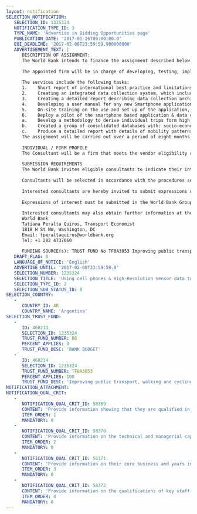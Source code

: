 ```yaml
---
layout: notification
SELECTION_NOTIFICATION: 
   SELECTION_ID: 1235324
   NOTIFICATION_TYPE_ID: 3
   TYPE_NAME: 'Advertise in Bidding Opportunities page'
   PUBLICATION_DATE: '2017-01-26T00:00:00.0'
   EOI_DEADLINE: '2017-02-08T23:59:59.900000000'
   ADVERTISEMENT_TEXT: |
      DESCRIPTION OF ASSIGNMENT:
      The World Bank intends to finance the assignment described below under the Spanish Fund for Latin America and the Caribbean (SFLAC) trust fund. The assignment will require working with counterparts from the Government of ArgentinaMinistry of Transport, to carry out the following tasks.
      
      The appointed firm will be in charge of developing, testing, implementing, and monitoring a data collection system to support a smartphone-based travel diary app that traces the users daily movements by automatically recording high-frequency data on time- and GPS-stamped with the sensors embedded in the smartphone.
      
      The services include the following tasks:
      1.	Short report of international best practice and limitations of utilizing cell phones & High-Resolution senor data as a replacement for household mobility surveys.
      2.	Creating an integrated data collection system, which includes the creation and employment of a smartphone application, cloud-based data storing and a web-based interface for World Bank and Argentine Government to access data. 
      3.	Creating a detailed report describing data collection architecture, data flow, and trip inference methodology and code. 
      4.	Developing a user manual for any new Smartphone applications and web-based data collection/validation interfaces created.
      5.	On-site training on the use and set up of the application, server and data analytics interface. 
      6.	Deploy a pilot of the smartphone based application & data collection to a specified number of participants in coordination with the Ministry of Transport and selected local government.  
      a.	Develop a methodology to derive individual trips form high resolution data, including trip mode and purpose 
      b.	Created a group of consolidated databases with: socio-economic information and feedback survey of participant; raw high-frequency data collected by smartphone application; inferred trips based on raw high-frequency data collected by smartphone application; and database of validated trips
      c.	Produce a detailed report with details of mobility patterns for the city
      The assignment will be carried out over a period of eight months. 
      
      INDIVIDUAL / FIRM PROFILE
      The Consultant will be a firm that meets the vendor eligibility requirements, as stipulated by World Bank procurement guidelines. 
      
      SUBMISSION REQUIREMENTS
      The World Bank invites eligible consultants to indicate their interest in providing the services. Interested consultants must provide information indicating that they are qualified to perform the services (brochures, description of similar assignments, experience in similar conditions, availability of appropriate skills among staff, etc. for firms; CV and cover letter for individuals). Consultants may associate to enhance their qualifications.
      
      Consultants will be selected in accordance with the procedures set out in the current edition of the World Bank's Guidelines: Selection and Use of Consultants by World Bank Group for Operational Purposes, AMS 15.01, November 2011.
      
      Interested consultants are hereby invited to submit expressions of interest in English, electronically through World Bank Group eConsultant2: https://wbgeconsult2.worldbank.org/wbgec/index.html
      
      Expressions of interest must be submitted in the World Bank Group eConsultant2 system by February 8th, 2016 at 6pm.
      
      Interested consultants may also obtain further information at the address below:
      World Bank
      Tatiana Peralta Quiros, Transport Economist
      1818 H St NW, Washington, DC
      Email: tperaltaquiros@worldbank.org
      Tel: +1 202 4737060
      
      FUNDING SOURCE(s): TRUST FUND No TF0A3053 Improving public transport, walking and cycling in Argentinas Cities of the Interior: A look at Smart Mobility Solutions
   DRAFT_FLAG: 0
   LANGUAGE_OF_NOTICE: 'English'
   ADVERTISE_UNTIL: '2017-02-08T23:59:59.0'
   SELECTION_NUMBER: 1235324
   SELECTION_TITLE: 'Using cell phones & High-Resolution sensor data to Understand Individual Travel Patterns in Argentinian cities'
   SELECTION_TYPE_ID: 2
   SELECTION_SUB_STATUS_ID: 8
SELECTION_COUNTRY: 
   - 
      COUNTRY_ID: AR
      COUNTRY_NAME: 'Argentina'
SELECTION_TRUST_FUND: 
   - 
      ID: 460213
      SELECTION_ID: 1235324
      TRUST_FUND_NUMBER: BB
      PERCENT_APPLIES: 0
      TRUST_FUND_DESC: 'BANK BUDGET'
   - 
      ID: 460214
      SELECTION_ID: 1235324
      TRUST_FUND_NUMBER: TF0A3053
      PERCENT_APPLIES: 100
      TRUST_FUND_DESC: 'Improving public transport, walking and cycling in Argentinaâs Cities of the Interior: A look at Smart Mobility Solutions'
NOTIFICATION_ATTACHMENT: 
NOTIFICATION_QUAL_CRIT: 
   - 
      NOTIFICATION_QUAL_CRIT_ID: 58369
      CONTENT: 'Provide information showing that they are qualified in the field of the assignment.'
      ITEM_ORDER: 1
      MANDATORY: 0
   - 
      NOTIFICATION_QUAL_CRIT_ID: 58370
      CONTENT: 'Provide information on the technical and managerial capabilities of the firm.'
      ITEM_ORDER: 2
      MANDATORY: 0
   - 
      NOTIFICATION_QUAL_CRIT_ID: 58371
      CONTENT: 'Provide information on their core business and years in business.'
      ITEM_ORDER: 3
      MANDATORY: 0
   - 
      NOTIFICATION_QUAL_CRIT_ID: 58372
      CONTENT: 'Provide information on the qualifications of key staff.'
      ITEM_ORDER: 4
      MANDATORY: 0
---
```

